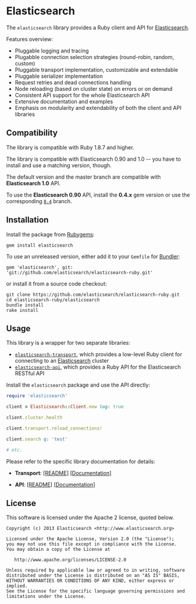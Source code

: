 # Elasticsearch

The `elasticsearch` library provides a Ruby client and API for [Elasticsearch](http://elasticsearch.org).

Features overview:

* Pluggable logging and tracing
* Plugabble connection selection strategies (round-robin, random, custom)
* Pluggable transport implementation, customizable and extendable
* Pluggable serializer implementation
* Request retries and dead connections handling
* Node reloading (based on cluster state) on errors or on demand
* Consistent API support for the whole Elasticsearch API
* Extensive documentation and examples
* Emphasis on modularity and extendability of both the client and API libraries

## Compatibility

The library is compatible with Ruby 1.8.7 and higher.

The library is compatible with Elasticsearch 0.90 and 1.0 -- you have to install and use a matching version, though.

The default version and the master branch are compatible with **Elasticsearch 1.0** API.

To use the **Elasticsearch 0.90** API, install the **0.4.x** gem version or use the corresponding
[`0.4`](https://github.com/elasticsearch/elasticsearch-ruby/tree/0.4) branch.

## Installation

Install the package from [Rubygems](https://rubygems.org):

    gem install elasticsearch

To use an unreleased version, either add it to your `Gemfile` for [Bundler](http://gembundler.com):

    gem 'elasticsearch', git: 'git://github.com/elasticsearch/elasticsearch-ruby.git'

or install it from a source code checkout:

    git clone https://github.com/elasticsearch/elasticsearch-ruby.git
    cd elasticsearch-ruby/elasticsearch
    bundle install
    rake install

## Usage

This library is a wrapper for two separate libraries:

* [`elasticsearch-transport`](https://github.com/elasticsearch/elasticsearch-ruby/tree/master/elasticsearch-transport),
  which provides a low-level Ruby client for connecting to an [Elasticsearch](http://elasticsearch.org) cluster
* [`elasticsearch-api`](https://github.com/elasticsearch/elasticsearch-ruby/tree/master/elasticsearch-api),
  which provides a Ruby API for the Elasticsearch RESTful API

Install the `elasticsearch` package and use the API directly:

```ruby
require 'elasticsearch'

client = Elasticsearch::Client.new log: true

client.cluster.health

client.transport.reload_connections!

client.search q: 'test'

# etc.
```

Please refer to the specific library documentation for details:

* **Transport**:
   [[README]](https://github.com/elasticsearch/elasticsearch-ruby/blob/master/elasticsearch-transport/README.md)
   [[Documentation]](http://rubydoc.info/gems/elasticsearch-transport/file/README.markdown)

* **API**:
   [[README]](https://github.com/elasticsearch/elasticsearch-ruby/blob/master/elasticsearch-api/README.md)
   [[Documentation]](http://rubydoc.info/gems/elasticsearch-api/file/README.markdown)

## License

This software is licensed under the Apache 2 license, quoted below.

    Copyright (c) 2013 Elasticsearch <http://www.elasticsearch.org>

    Licensed under the Apache License, Version 2.0 (the "License");
    you may not use this file except in compliance with the License.
    You may obtain a copy of the License at

       http://www.apache.org/licenses/LICENSE-2.0

    Unless required by applicable law or agreed to in writing, software
    distributed under the License is distributed on an "AS IS" BASIS,
    WITHOUT WARRANTIES OR CONDITIONS OF ANY KIND, either express or implied.
    See the License for the specific language governing permissions and
    limitations under the License.
